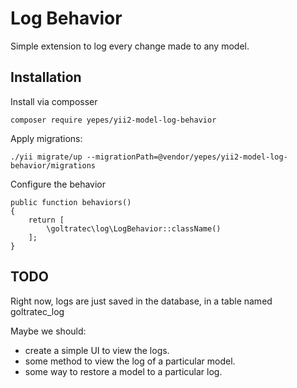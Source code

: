 # Log Behavior

Simple extension to log every change made to any model. 

## Installation

Install via composser
```
composer require yepes/yii2-model-log-behavior
``` 
Apply migrations:
 
 ```
./yii migrate/up --migrationPath=@vendor/yepes/yii2-model-log-behavior/migrations
```

Configure the behavior
```
public function behaviors()
{
    return [
        \goltratec\log\LogBehavior::className()
    ];
}
```

## TODO

Right now, logs are just saved in the database, in a table named goltratec_log

Maybe we should:
- create a simple UI to view the logs.
- some method to view the log of a particular model.
- some way to restore a model to a particular log.